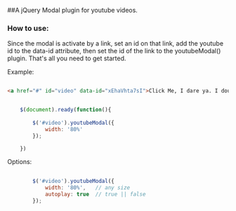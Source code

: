 ##A jQuery Modal plugin for youtube videos.


### How to use: 


Since the modal is activate by a link, set an id on that link, add the youtube id to the data-id attribute, then set the id of the link to the youtubeModal() plugin. That's all you need to get started.


Example: 

```html

<a href="#" id="video" data-id="xEhaVhta7sI">Click Me, I dare ya. I double dog dare ya.</a>

```

```javascript

	$(document).ready(function(){
		
		$('#video').youtubeModal({
			width: '80%'
		});

	})


```

Options:

```javascript
		
		$('#video').youtubeModal({
			width: '80%',	// any size
			autoplay: true	// true || false
		});


```